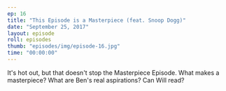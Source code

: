 ```yaml
---
ep: 16
title: "This Episode is a Masterpiece (feat. Snoop Dogg)"
date: "September 25, 2017"
layout: episode
roll: episodes
thumb: "episodes/img/episode-16.jpg"
time: "00:00:00"
---
```


It's hot out, but that doesn't stop the Masterpiece Episode. What makes a masterpiece? What are Ben's real aspirations? Can Will read?